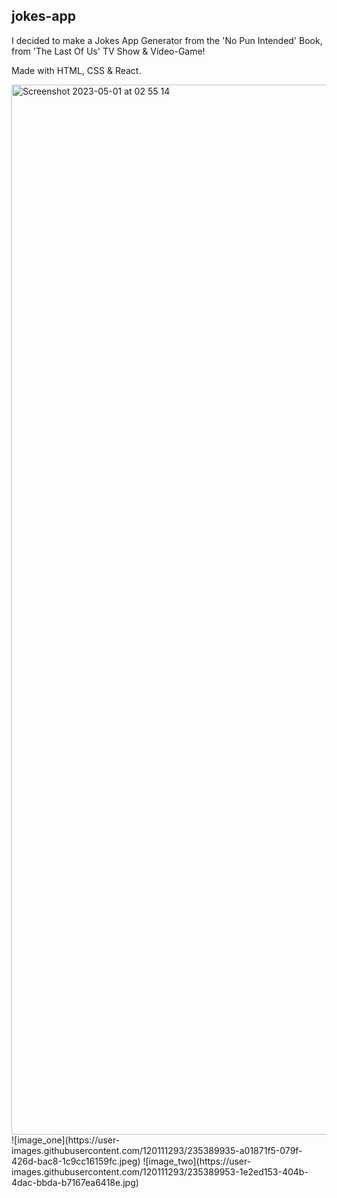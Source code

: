 ## jokes-app

I decided to make a Jokes App Generator from the 'No Pun Intended' Book, from 'The Last Of Us' TV Show & Video-Game!

Made with HTML, CSS & React.

<img width="1680" alt="Screenshot 2023-05-01 at 02 55 14" src="https://user-images.githubusercontent.com/120111293/235389988-e8a8d6ea-74b4-4f78-9241-022b9faa0ba8.png">
![image_one](https://user-images.githubusercontent.com/120111293/235389935-a01871f5-079f-426d-bac8-1c9cc16159fc.jpeg)
![image_two](https://user-images.githubusercontent.com/120111293/235389953-1e2ed153-404b-4dac-bbda-b7167ea6418e.jpg)
